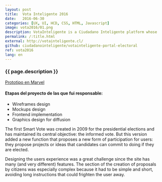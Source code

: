```yaml
---
layout: post
title:  Vota Inteligente 2016
date:   2016-06-30
categories: [UX, UI, HCD, CSS, HTML, Javascript]
image: vota2016/01.png
description: VotaInteligente is a Ciudadano Inteligente platform whose objective is the active and informed participation of citizens in elections.
permalink: /:title.html
external: http://votainteligente.cl/
github: ciudadanointeligente/votainteligente-portal-electoral
ref: vota2016
lang: en
---
```


<h3>{{ page.description }}</h3>

<a href="https://marvelapp.com/j72287" target="_blank"><i class="fa fa-file-image-o" aria-hidden="true"></i> Prototipo en Marvel</a>

<h4>Etapas del proyecto de las que fui responsable:</h4>
<ul class="linea list-unstyled">
  <li>Wireframes design</li>
  <li>Mockups design</li>
  <li>Frontend implementation</li>
  <li>Graphics design for diffusion</li>
</ul>

The first Smart Vote was created in 2009 for the presidential elections and has maintained its central objective: the informed vote. But this version added a new function that proposes a new form of participation for users: they propose projects or ideas that candidates can commit to doing if they are elected.

Designing the users experience was a great challenge since the site has many (and very different) features. The section of the creation of proposals by citizens was especially complex because it had to be simple and short, avoiding long instructions that could frighten the user away.

<div class="main-slider">
  <div class="item"><img alt="" src="{{ site.baseurl }}img/portfolio/vota01.png" class="img-responsive"></div>
  <div class="item"><img alt="" src="{{ site.baseurl }}img/portfolio/vota2016/03.png" class="img-responsive"></div>
  <div class="item"><img alt="" src="{{ site.baseurl }}img/portfolio/vota2016/02.png" class="img-responsive"></div>
</div>
